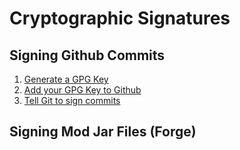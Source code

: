 # Cryptographic Signatures  

## Signing Github Commits

1. [Generate a GPG Key](https://docs.github.com/en/authentication/managing-commit-signature-verification/generating-a-new-gpg-key)
2. [Add your GPG Key to Github](https://docs.github.com/en/authentication/managing-commit-signature-verification/adding-a-gpg-key-to-your-github-account)
3. [Tell Git to sign commits](https://docs.github.com/en/authentication/managing-commit-signature-verification/telling-git-about-your-signing-key#telling-git-about-your-gpg-key-1)

## Signing Mod Jar Files (Forge)


